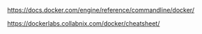https://docs.docker.com/engine/reference/commandline/docker/

https://dockerlabs.collabnix.com/docker/cheatsheet/

